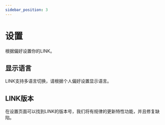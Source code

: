 ```yaml
---
sidebar_position: 3
---
```


# 设置

根据偏好设置你的LINK。

## 显示语言

LINK支持多语言切换，请根据个人偏好设置显示语言。

## LINK版本

在设置页面可以找到LINK的版本号，我们将有规律的更新特性功能，并且修复缺陷。